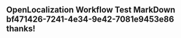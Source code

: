 <properties
ms.topic="hero-topic"
ms.test1="hero-topic"
ms.test2="test"/>


## OpenLocalization Workflow Test MarkDown bf471426-7241-4e34-9e42-7081e9453e86 thanks!



<!--HONumber=Aug16_HO1-->


